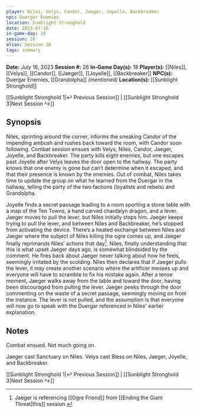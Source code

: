 ```yaml
---
player: Niles, Velys, Candor, Jaeger, Joyelle, Backbreaker
npc: Duergar Enemies
location: Sunblight Stronghold
date: 2023-07-16
in-game-day: 18
session: 26
alias: Session 26
tags: summary
---
```


**Date:** July 16, 2023
**Session #:** 26
**In-Game Day(s):** 18
**Player(s):** [[Niles]], [[Velys]], [[Candor]], [[Jaeger]], [[Joyelle]], [[Backbreaker]]
**NPC(s):** Duergar Enemies, [[Grandolpha]] *(mentioned)*
**Location(s):** [[Sunblight Stronghold]]

[[Sunblight Stronghold 1|↩️ Previous Session]] | [[Sunblight Stronghold 3|Next Session ↪️]]

## Synopsis
Niles, sprinting around the corner, informs the sneaking Candor of the impending ambush and rushes back toward the room, with Candor soon following. Combat session ensues with Velys, Niles, Candor, Jaeger, Joyelle, and Backbreaker. The party kills eight enemies, but one escapes past Joyelle after Velys leaves the door open to the hallway. The party knows that one enemy is gone but can’t determine when it escaped, and that their presence is known by the enemies. Out of combat, Niles takes time to update the group on what he learned from the Duergar in the hallway, telling the party of the two factions (loyalists and rebels) and Grandolpha.

Joyelle finds a secret passage leading to a room sporting a stone table with a map of the Ten Towns, a hand carved chardalyn dragon, and a lever. Jaeger moves to pull the lever, but Niles initially stops him. Jaeger keeps trying to pull the lever, and between Niles and Backbreaker, he’s stopped from activating the device. There’s a heated exchange between Niles and Jaeger where the subject of Niles killing the ogre comes up, and Jaeger finally reprimands Niles’ actions that day[^1]. Niles, finally understanding that this is what upset Jaeger days ago, is somewhat blindsided by the comment. He fires back about Jaeger never talking about how he feels, seemingly irritated by the scolding. Niles then declares that if Jaeger pulls the lever, it may create another scenario where the artificer messes up and everyone will have to scramble to fix his mistake again. After a tense moment, Jaeger walks away from the table and toward the door, having been discouraged from pulling the lever. Jaeger peeks through the door commenting on the waste of a secret passage, seemingly moving on from the instance. The lever is not pulled, and the assumption is that everyone will now go to speak with the Duergar referenced in Niles' earlier explanation.

## Notes
Combat ensued. Not much going on.

Jaeger cast Sanctuary on Niles. Velys cast Bless on Niles, Jaeger, Joyelle, and Backbreaker.

[[Sunblight Stronghold 1|↩️ Previous Session]] | [[Sunblight Stronghold 3|Next Session ↪️]]

[^1]: Jaeger is referencing [[Ogre Friend]] from [[Ending the Giant Threat|this]] session.
